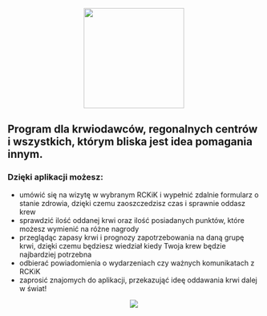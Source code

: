 <p align="center"> 
  <a> <img src="https://github.com/misiubest/MKrew/blob/560bf2eddec8c35ea6902d26e94daacdb70d6852/mKrew.jpeg" width="200" height="200"/> </a> </p>
  
## Program dla krwiodawców, regonalnych centrów i wszystkich, którym bliska jest idea pomagania innym. 

### Dzięki aplikacji możesz:
* umówić się na wizytę w wybranym RCKiK i wypełnić zdalnie formularz o stanie zdrowia, dzięki czemu zaoszczedzisz czas i sprawnie oddasz krew
* sprawdzić ilość oddanej krwi oraz ilość posiadanych punktów, które możesz wymienić na różne nagrody
* przeglądąc zapasy krwi i prognozy zapotrzebowania na daną grupę krwi, dzięki czemu będziesz wiedział kiedy Twoja krew będzie najbardziej potrzebna
* odbierać powiadomienia o wydarzeniach czy ważnych komunikatach z RCKiK
* zaprosić znajomych do aplikacji, przekazująć ideę oddawania krwi dalej w świat!

<p align="center"> 
  <a> <img src="https://github.com/misiubest/MKrew/blob/1c5ef9d6adaee6ffd997a3873d7290745b0a2bae/baner.png" /> </a> </p>
